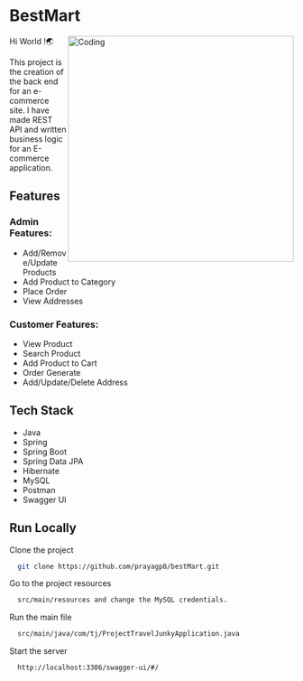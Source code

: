 
# BestMart

<img align="right" alt="Coding" width="400" src="https://user-images.githubusercontent.com/103635204/204782173-2dcadfe1-0143-4de5-ac7e-d1cdebc549d1.jpeg">

Hi World !🌏

This project is the creation of the back end for an e-commerce site.
I have made REST API and written business logic for an E-commerce application.





## Features

### Admin Features:
- Add/Remove/Update Products
- Add Product to Category
- Place Order
- View Addresses
### Customer Features:
- View Product
- Search Product
- Add Product to Cart
- Order Generate
- Add/Update/Delete Address







## Tech Stack

- Java
- Spring
- Spring Boot
- Spring Data JPA
- Hibernate
- MySQL
- Postman
- Swagger UI


## Run Locally

Clone the project

```bash
  git clone https://github.com/prayagp8/bestMart.git
```

Go to the project resources

```bash
  src/main/resources and change the MySQL credentials.
```

Run the main file

```bash
  src/main/java/com/tj/ProjectTravelJunkyApplication.java
```

Start the server

```bash
  http://localhost:3306/swagger-ui/#/
```










